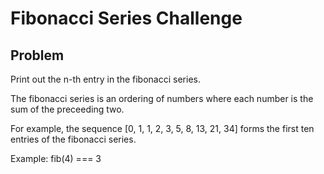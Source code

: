 # Fibonacci Series Challenge

## Problem

Print out the n-th entry in the fibonacci series.

The fibonacci series is an ordering of numbers where each number is the sum of the preceeding two.

For example, the sequence [0, 1, 1, 2, 3, 5, 8, 13, 21, 34]
forms the first ten entries of the fibonacci series.

Example:
fib(4) === 3